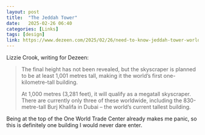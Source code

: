 ```yaml
---
layout: post
title:  "The Jeddah Tower"
date:   2025-02-26 06:40
categories: [Links]
tags: [design]
link: https://www.dezeen.com/2025/02/26/need-to-know-jeddah-tower-worlds-tallest-building/
---
```


Lizzie Crook, writing for Dezeen:

>The final height has not been revealed, but the skyscraper is planned to be at least 1,001 metres tall, making it the world’s first one-kilometre-tall building.
>
>At 1,000 metres (3,281 feet), it will qualify as a megatall skyscraper. There are currently only three of these worldwide, including the 830-metre-tall Burj Khalifa in Dubai – the world’s current tallest building.

Being at the top of the One World Trade Center already makes me panic, so this is definitely one building I would never dare enter.
